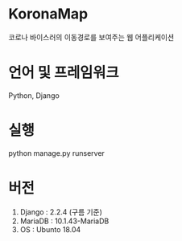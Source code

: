 # KoronaMap
코로나 바이스러의 이동경로를 보여주는 웹 어플리케이션

# 언어 및 프레임워크
Python, Django

# 실행
python manage.py runserver

# 버전
1. Django : 2.2.4 (구름 기준)
2. MariaDB : 10.1.43-MariaDB
3. OS : Ubunto 18.04